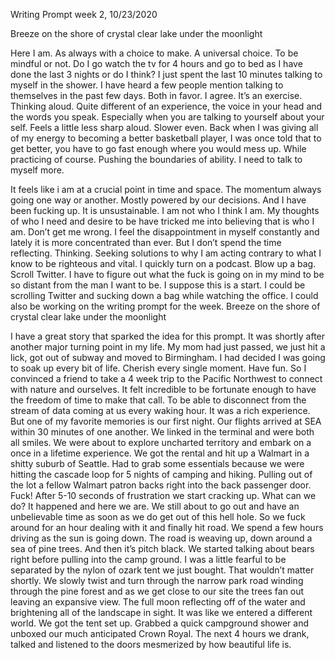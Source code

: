 Writing Prompt week 2, 10/23/2020



Breeze on the shore of crystal clear lake under the moonlight



Here I am. As always with a choice to make. A universal choice. To be mindful or not. Do I go watch the tv for 4 hours and go to bed as I have done the last 3 nights or do I think? I just spent the last 10 minutes talking to myself in the shower. I have heard a few people mention talking to themselves in the past few days. Both in favor. I agree. It’s an exercise. Thinking aloud. Quite different of an experience, the voice in your head and the words you speak. Especially when you are talking to yourself about your self. Feels a little less sharp aloud. Slower even. Back when I was giving all of my energy to becoming a better basketball player, I was once told that to get better, you have to go fast enough where you would mess up. While practicing of course. Pushing the boundaries of ability. I need to talk to myself more.



It feels like i am at a crucial point in time and space. The momentum always going one way or another. Mostly powered by our decisions. And I have been fucking up. It is unsustainable. I am not who I think I am. My thoughts of who I need and desire to be have tricked me into believing that is who I am.  Don’t get me wrong. I feel the disappointment in myself constantly and lately it is more concentrated than ever. But I don’t spend the time reflecting. Thinking. Seeking solutions to why I am acting contrary to what I know to be righteous and vital. I quickly turn on a podcast. Blow up a bag. Scroll Twitter. I have to figure out what the fuck is going on in my mind to be so distant from the man I want to be. I suppose this is a start. I could be scrolling Twitter and sucking down a bag while watching the office. I could also be working on the writing prompt for the week. Breeze on the shore of crystal clear lake under the moonlight

I have a great story that sparked the idea for this prompt. It was shortly after another major turning point in my life. My mom had just passed, we just hit a lick, got out of subway and moved to Birmingham. I had decided I was going to soak up every bit of life. Cherish every single moment. Have fun. So I convinced a friend to take a 4 week trip to the Pacific Northwest to connect with nature and ourselves. It felt incredible to be fortunate enough to have the freedom of time to make that call. To be able to disconnect from the stream of data coming at us every waking hour. It was a rich experience. But one of my favorite memories is our first night. Our flights arrived at SEA within 30 minutes of one another. We linked in the terminal and were both all smiles. We were about to explore uncharted territory and embark on a once in a lifetime experience. We got the rental and hit up a Walmart in a shitty suburb of Seattle. Had to grab some essentials because we were hitting the cascade loop for 5 nights of camping and hiking. Pulling out of the lot a fellow Walmart patron backs right into the back passenger door. Fuck! After 5-10 seconds of frustration we start cracking up. What can we do? It happened and here we are. We still about to go out and have an unbelievable time as soon as we do get out of this hell hole. So we fuck around for an hour dealing with it and finally hit road. We spend a few hours driving as the sun is going down. The road is weaving up, down around a sea of pine trees. And then it’s pitch black. We started talking about bears right before pulling into the camp ground. I was a little fearful to be separated by the nylon of ozark tent we just bought. That wouldn’t matter shortly. We slowly twist and turn through the narrow park road winding through the pine forest and as we get close to our site the trees fan out leaving an expansive view. The full moon reflecting off of the water and brightening all of the landscape in sight. It was like we entered a different world. We got the tent set up. Grabbed a quick  campground shower and unboxed our much anticipated Crown Royal. The next 4 hours we drank, talked and listened to the doors mesmerized by how beautiful life is. 
